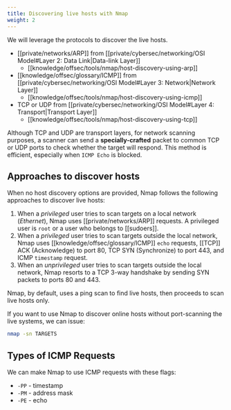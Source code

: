 ```yaml
---
title: Discovering live hosts with Nmap
weight: 2
---
```


We will leverage the protocols to discover the live hosts.

- [[private/networks/ARP]] from [[private/cybersec/networking/OSI Model#Layer 2: Data Link|Data-link Layer]]
  - [[knowledge/offsec/tools/nmap/host-discovery-using-arp]]
- [[knowledge/offsec/glossary/ICMP]] from [[private/cybersec/networking/OSI Model#Layer 3: Network|Network Layer]]
  - [[knowledge/offsec/tools/nmap/host-discovery-using-icmp]]
- TCP or UDP from [[private/cybersec/networking/OSI Model#Layer 4: Transport|Transport Layer]]
  - [[knowledge/offsec/tools/nmap/host-discovery-using-tcp]]

Although TCP and UDP are transport layers, for network scanning purposes, a scanner can send a **specially-crafted** packet to common TCP or UDP ports to check whether the target will respond. This method is efficient, especially when `ICMP Echo` is blocked.

## Approaches to discover hosts

When no host discovery options are provided, Nmap follows the following approaches to discover live hosts:

1.  When a *privileged* user tries to scan targets on a local network (_Ethernet_), Nmap uses [[private/networks/ARP]] requests. A privileged user is `root` or a user who belongs to [[sudoers]].
2.  When a *privileged* user tries to scan targets outside the local network, Nmap uses [[knowledge/offsec/glossary/ICMP]] `echo` requests, [[TCP]] ACK (Acknowledge) to port 80, TCP SYN (Synchronize) to port 443, and ICMP `timestamp` request.
3.  When an *unprivileged* user tries to scan targets outside the local network, Nmap resorts to a TCP 3-way handshake by sending SYN packets to ports 80 and 443.

Nmap, by default, uses a ping scan to find live hosts, then proceeds to scan live hosts only.

If you want to use Nmap to discover online hosts without port-scanning the live systems, we can issue:

```sh
nmap -sn TARGETS
```

## Types of ICMP Requests

We can make Nmap to use ICMP requests with these flags:

- `-PP` - timestamp
- `-PM` - address mask
- `-PE` - echo
